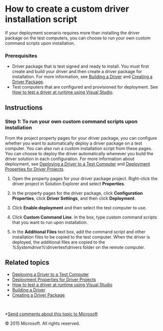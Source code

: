 <span id="vsdriver.create_a_custom_driver_installation_script"></span>How to create a custom driver installation script
=======================================================================================================================

If your deployment scenario requires more than installing the driver package on the test computers, you can choose to run your own custom command scripts upon installation.

### <span id="Prerequisites"></span><span id="prerequisites"></span><span id="PREREQUISITES"></span>Prerequisites

-   Driver package that is test signed and ready to install. You must first create and build your driver and then create a driver package for installation. For more information, see [Building a Driver](building_a_driver.md) and [Creating a Driver Package](creating_a_driver_package.md).
-   Test computers that are configured and provisioned for deployment. See [How to test a driver at runtime using Visual Studio](testing_a_driver_at_runtime.md).

Instructions
------------

### <span id="To_run_your_own_custom_command_scripts_upon_installation"></span><span id="to_run_your_own_custom_command_scripts_upon_installation"></span><span id="TO_RUN_YOUR_OWN_CUSTOM_COMMAND_SCRIPTS_UPON_INSTALLATION"></span>Step 1: To run your own custom command scripts upon installation

From the project property pages for your driver package, you can configure whether you want to automatically deploy a driver package on a test computer. You can also run a custom installation script from these pages. You can choose to deploy the driver automatically whenever you build the driver solution in each configuration. For more information about deployment, see [Deploying a Driver to a Test Computer](deploying_a_driver_to_a_test_computer.md) and [Deployment Properties for Driver Projects](deployment_properties_for_driver_projects.md).

1.  Open the property pages for your driver package project. Right-click the driver project in Solution Explorer and select **Properties**.

2.  In the property pages for the driver package, click **Configuration Properties**, click **Driver Settings**, and then click **Deployment**.

3.  Click **Enable deployment** and then select the test computer to use.

4.  Click **Custom Command Line**. In the box, type custom command scripts that you want to run upon installation.

5.  In the **Additional Files** text box, add the command script and other installation files to be copied to the test computer. When the driver is deployed, the additional files are copied to the *%Systemdrive%*\\drivertest\\drivers folder on the remote computer.

<span id="related_topics"></span>Related topics
-----------------------------------------------

* [Deploying a Driver to a Test Computer](deploying_a_driver_to_a_test_computer.md)
* [Deployment Properties for Driver Projects](deployment_properties_for_driver_projects.md)
* [How to test a driver at runtime using Visual Studio](testing_a_driver_at_runtime.md)
* [Building a Driver](building_a_driver.md)
* [Creating a Driver Package](creating_a_driver_package.md)
 

 

*[Send comments about this topic to Microsoft](mailto:wsddocfb@microsoft.com?subject=Documentation%20feedback%20[VsDriver\vsdriver]:%20How%20to%20create%20a%20custom%20driver%20installation%20script%20%20RELEASE:%20(9/30/2015)&body=%0A%0APRIVACY%20STATEMENT%0A%0AWe%20use%20your%20feedback%20to%20improve%20the%20documentation.%20We%20don't%20use%20your%20email%20address%20for%20any%20other%20purpose,%20and%20we'll%20remove%20your%20email%20address%20from%20our%20system%20after%20the%20issue%20that%20you're%20reporting%20is%20fixed.%20While%20we're%20working%20to%20fix%20this%20issue,%20we%20might%20send%20you%20an%20email%20message%20to%20ask%20for%20more%20info.%20Later,%20we%20might%20also%20send%20you%20an%20email%20message%20to%20let%20you%20know%20that%20we've%20addressed%20your%20feedback.%0A%0AFor%20more%20info%20about%20Microsoft's%20privacy%20policy,%20see%20http://privacy.microsoft.com/en-us/default.aspx. "Send comments about this topic to Microsoft")

© 2015 Microsoft. All rights reserved.
